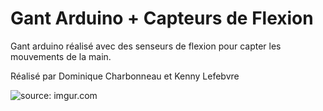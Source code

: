 Gant Arduino + Capteurs de Flexion
============

Gant arduino réalisé avec des senseurs de flexion pour capter les mouvements de la main.

Réalisé par Dominique Charbonneau et Kenny Lefebvre

<img src="http://i.imgur.com/1rn0uRc.jpg?1" title="source: imgur.com" />
